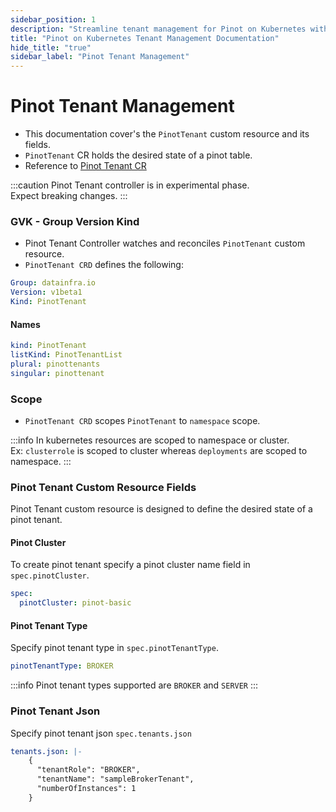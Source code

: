 ```yaml
---
sidebar_position: 1
description: "Streamline tenant management for Pinot on Kubernetes with DataInfra.io's documentation. Discover best practices and resources for efficient and scalable Pinot tenant management."
title: "Pinot on Kubernetes Tenant Management Documentation"
hide_title: "true"
sidebar_label: "Pinot Tenant Management"
---
```


# Pinot Tenant Management

- This documentation cover's the ```PinotTenant``` custom resource and its fields.
- ```PinotTenant``` CR holds the desired state of a pinot table.
- Reference to [Pinot Tenant CR](https://github.com/datainfrahq/pinot-control-plane-k8s/blob/main/tutorials/02-pinot-tenant/pinottenant-broker.yaml)

:::caution
Pinot Tenant controller is in experimental phase.           
Expect breaking changes.
:::

### GVK - Group Version Kind

- Pinot Tenant Controller watches and reconciles ```PinotTenant``` custom resource. 
- ```PinotTenant CRD``` defines the following:

```yaml
Group: datainfra.io
Version: v1beta1
Kind: PinotTenant
```
#### Names

```yaml
kind: PinotTenant
listKind: PinotTenantList
plural: pinottenants
singular: pinottenant
```

### Scope

- ```PinotTenant CRD``` scopes ```PinotTenant``` to ```namespace``` scope.

:::info
In kubernetes resources are scoped to namespace or cluster.         
Ex: ```clusterrole``` is scoped to cluster whereas ```deployments``` are scoped to namespace.
:::

### Pinot Tenant Custom Resource Fields

Pinot Tenant custom resource is designed to define the desired state of a pinot tenant.

#### Pinot Cluster 
To create pinot tenant specify a pinot cluster name field in ```spec.pinotCluster```.

```yaml
spec:
  pinotCluster: pinot-basic
```

#### Pinot Tenant Type
Specify pinot tenant type in ```spec.pinotTenantType```.

```yaml
pinotTenantType: BROKER
```
:::info
Pinot tenant types supported are ```BROKER``` and ```SERVER```
:::

### Pinot Tenant Json
Specify pinot tenant json ```spec.tenants.json```

```yaml
tenants.json: |- 
    {
      "tenantRole": "BROKER",
      "tenantName": "sampleBrokerTenant",
      "numberOfInstances": 1
    }
```
